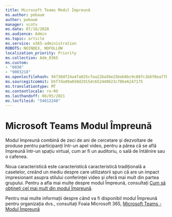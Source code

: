 ```yaml
---
title: Microsoft Teams Modul Împreună
ms.author: pebaum
author: pebaum
manager: scotv
ms.date: 07/16/2020
ms.audience: Admin
ms.topic: article
ms.service: o365-administration
ROBOTS: NOINDEX, NOFOLLOW
localization_priority: Priority
ms.collection: Adm_O365
ms.custom:
- "6036"
- "9003218"
ms.openlocfilehash: 94730df24a4fa025cfaa226a56e25beb8bc9c88fc1b6f8ea77bc6e97ee7c73f8
ms.sourcegitcommit: b5f7da89a650d2915dc652449623c78be6247175
ms.translationtype: MT
ms.contentlocale: ro-RO
ms.lasthandoff: 08/05/2021
ms.locfileid: "54012248"
---
```

# <a name="microsoft-teams-together-mode"></a>Microsoft Teams Modul Împreună

Modul împreună combină de zeci de ani de cercetare și dezvoltare de produse pentru participanți într-un apel video, pentru a părea că se află împreună într-un spațiu virtual, cum ar fi un auditoriu, o sală de întâlnire sau o cafenea. 

Noua caracteristică este caracteristică caracteristică tradițională a casetelor, creând un mediu despre care utilizatorii spun că are un impact impresionant asupra stilului conferinței video și oferă mai mult din partea grupului. Pentru a afla mai multe despre modul Împreună, consultați [Cum să obțineți cel mai mult din modul Împreună](https://techcommunity.microsoft.com/t5/microsoft-teams-blog/how-to-get-the-most-from-together-mode/ba-p/1509496).  

Pentru mai multe informații despre când va fi disponibil modul Împreună pentru organizația dvs., consultați Foaia Microsoft 365, [Microsoft Teams - Modul Împreună](https://www.microsoft.com/microsoft-365/roadmap?featureid=65942)